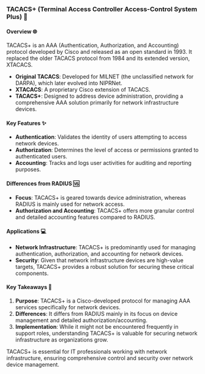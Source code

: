 ### TACACS+ (Terminal Access Controller Access-Control System Plus) 🔐

#### **Overview** 🌐

TACACS+ is an AAA (Authentication, Authorization, and Accounting) protocol developed by Cisco and released as an open standard in 1993. It replaced the older TACACS protocol from 1984 and its extended version, XTACACS.

- **Original TACACS**: Developed for MILNET (the unclassified network for DARPA), which later evolved into NIPRNet.
- **XTACACS**: A proprietary Cisco extension of TACACS.
- **TACACS+**: Designed to address device administration, providing a comprehensive AAA solution primarily for network infrastructure devices.

#### **Key Features** ✨

- **Authentication**: Validates the identity of users attempting to access network devices.
- **Authorization**: Determines the level of access or permissions granted to authenticated users.
- **Accounting**: Tracks and logs user activities for auditing and reporting purposes.

#### **Differences from RADIUS** 🆚

- **Focus**: TACACS+ is geared towards device administration, whereas RADIUS is mainly used for network access.
- **Authorization and Accounting**: TACACS+ offers more granular control and detailed accounting features compared to RADIUS.

#### **Applications** 💻

- **Network Infrastructure**: TACACS+ is predominantly used for managing authentication, authorization, and accounting for network devices.
- **Security**: Given that network infrastructure devices are high-value targets, TACACS+ provides a robust solution for securing these critical components.

#### **Key Takeaways** 📌

1. **Purpose**: TACACS+ is a Cisco-developed protocol for managing AAA services specifically for network devices.
2. **Differences**: It differs from RADIUS mainly in its focus on device management and detailed authorization/accounting.
3. **Implementation**: While it might not be encountered frequently in support roles, understanding TACACS+ is valuable for securing network infrastructure as organizations grow.

TACACS+ is essential for IT professionals working with network infrastructure, ensuring comprehensive control and security over network device management.